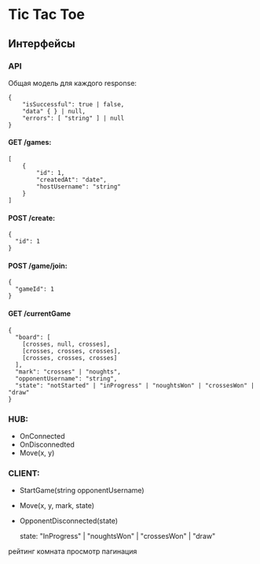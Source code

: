 # Tic Tac Toe

## Интерфейсы

### API
    
Общая модель для каждого response:

```
{
    "isSuccessful": true | false,
    "data" { } | null,
    "errors": [ "string" ] | null
}
```


#### GET /games:

```
[
    {
        "id": 1,
        "createdAt": "date",
        "hostUsername": "string"
    }
]
```

#### POST /create:

```
{
  "id": 1
}
```

#### POST /game/join:
 
```
{
  "gameId": 1
}
```

#### GET /currentGame

```
{
  "board": [
    [crosses, null, crosses],
    [crosses, crosses, crosses],
    [crosses, crosses, crosses]
  ],
  "mark": "crosses" | "noughts",
  "opponentUsername": "string",
  "state": "notStarted" | "inProgress" | "noughtsWon" | "crossesWon" | "draw"
}
```

### HUB:

- OnConnected
- OnDisconnedted
- Move(x, y)

### CLIENT:

- StartGame(string opponentUsername)
- Move(x, y, mark, state)
- OpponentDisconnected(state)
  
  state: "InProgress" | "noughtsWon" | "crossesWon" | "draw"

рейтинг 
комната 
просмотр 
пагинация